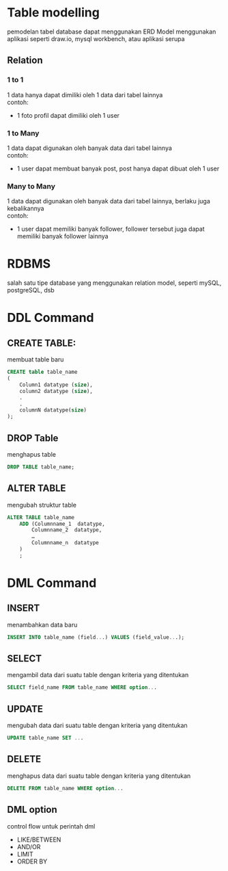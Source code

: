 # Table modelling
pemodelan tabel database dapat menggunakan ERD Model menggunakan aplikasi seperti draw.io, mysql workbench, atau aplikasi serupa

## Relation
### 1 to 1
1 data hanya dapat dimiliki oleh 1 data dari tabel lainnya  
contoh: 
- 1 foto profil dapat dimiliki oleh 1 user

### 1 to Many
1 data dapat digunakan oleh banyak data dari tabel lainnya  
contoh:
- 1 user dapat membuat banyak post, post hanya dapat dibuat oleh 1 user

### Many to Many
1 data dapat digunakan oleh banyak data dari tabel lainnya, berlaku juga kebalikannya  
contoh:
- 1 user dapat memiliki banyak follower, follower tersebut juga dapat memiliki banyak follower lainnya

# RDBMS
salah satu tipe database yang menggunakan relation model, seperti mySQL, postgreSQL, dsb

# DDL Command
## CREATE TABLE:
membuat table baru
```sql
CREATE table table_name
(
    Column1 datatype (size),
    column2 datatype (size),
    .
    .
    columnN datatype(size)
);
```
## DROP Table
menghapus table
```sql
DROP TABLE table_name;
```

## ALTER TABLE
mengubah struktur table
```sql
ALTER TABLE table_name
    ADD (Columnname_1  datatype,
        Columnname_2  datatype,
        …
        Columnname_n  datatype
    )
    ;
```
# DML Command
## INSERT
menambahkan data baru
```sql
INSERT INTO table_name (field...) VALUES (field_value...);
```

## SELECT
mengambil data dari suatu table dengan kriteria yang ditentukan
```sql
SELECT field_name FROM table_name WHERE option... 
```

## UPDATE
mengubah data dari suatu table dengan kriteria yang ditentukan
```sql
UPDATE table_name SET ...
```

## DELETE
menghapus data dari suatu table dengan kriteria yang ditentukan
```sql
DELETE FROM table_name WHERE option...
```

## DML option
control flow untuk perintah dml
- LIKE/BETWEEN
- AND/OR
- LIMIT
- ORDER BY